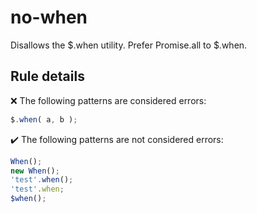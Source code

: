 # no-when

Disallows the $.when utility. Prefer Promise.all to $.when.

## Rule details

❌ The following patterns are considered errors:
```js
$.when( a, b );
```

✔️ The following patterns are not considered errors:
```js
When();
new When();
'test'.when();
'test'.when;
$when();
```
